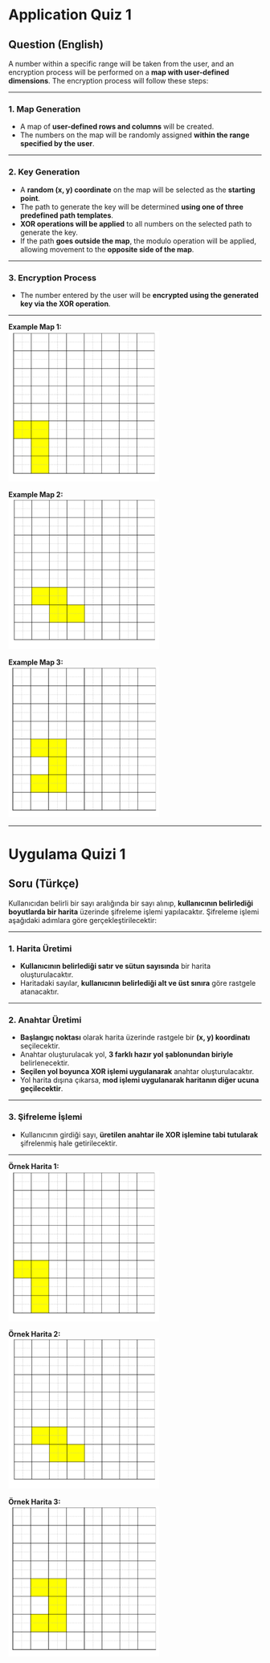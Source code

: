 # **Application Quiz 1**

## **Question (English)**
A number within a specific range will be taken from the user, and an encryption process will be performed on a **map with user-defined dimensions**. The encryption process will follow these steps:

---

### **1. Map Generation**
- A map of **user-defined rows and columns** will be created.
- The numbers on the map will be randomly assigned **within the range specified by the user**.

---

### **2. Key Generation**
- A **random (x, y) coordinate** on the map will be selected as the **starting point**.
- The path to generate the key will be determined **using one of three predefined path templates**.
- **XOR operations will be applied** to all numbers on the selected path to generate the key.
- If the path **goes outside the map**, the modulo operation will be applied, allowing movement to the **opposite side of the map**.

---

### **3. Encryption Process**
- The number entered by the user will be **encrypted using the generated key via the XOR operation**.

---

**Example Map 1:**  
<img src="harita1.png" alt="Example Map 1" width="300">

**Example Map 2:**  
<img src="harita2.png" alt="Example Map 2" width="300">

**Example Map 3:**  
<img src="harita3.png" alt="Example Map 3" width="300">

---

# **Uygulama Quizi 1**

## **Soru (Türkçe)**
Kullanıcıdan belirli bir sayı aralığında bir sayı alınıp, **kullanıcının belirlediği boyutlarda bir harita** üzerinde şifreleme işlemi yapılacaktır. Şifreleme işlemi aşağıdaki adımlara göre gerçekleştirilecektir:

---

### **1. Harita Üretimi**
- **Kullanıcının belirlediği satır ve sütun sayısında** bir harita oluşturulacaktır.
- Haritadaki sayılar, **kullanıcının belirlediği alt ve üst sınıra** göre rastgele atanacaktır.

---

### **2. Anahtar Üretimi**
- **Başlangıç noktası** olarak harita üzerinde rastgele bir **(x, y) koordinatı** seçilecektir.
- Anahtar oluşturulacak yol, **3 farklı hazır yol şablonundan biriyle** belirlenecektir.
- **Seçilen yol boyunca XOR işlemi uygulanarak** anahtar oluşturulacaktır.
- Yol harita dışına çıkarsa, **mod işlemi uygulanarak haritanın diğer ucuna geçilecektir**.

---

### **3. Şifreleme İşlemi**
- Kullanıcının girdiği sayı, **üretilen anahtar ile XOR işlemine tabi tutularak** şifrelenmiş hale getirilecektir.

---

**Örnek Harita 1:**  
<img src="harita1.png" alt="Örnek Harita 1" width="300">

**Örnek Harita 2:**  
<img src="harita2.png" alt="Örnek Harita 2" width="300">

**Örnek Harita 3:**  
<img src="harita3.png" alt="Örnek Harita 3" width="300">
